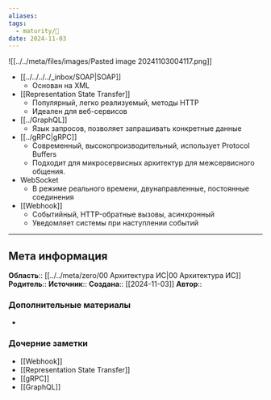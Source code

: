 ```yaml
---
aliases: 
tags:
  - maturity/🌱
date: 2024-11-03
---
```

![[../../meta/files/images/Pasted image 20241103004117.png]]

- [[../../../../_inbox/SOAP|SOAP]]
	- Основан на XML
- [[Representation State Transfer]]
	- Популярный, легко реализуемый, методы HTTP
	- Идеален для веб-сервисов
- [[../GraphQL]]
	- Язык запросов, позволяет запрашивать конкретные данные
- [[../gRPC|gRPC]]
	- Современный, высокопроизводительный, использует Protocol Buffers
	- Подходит для микросервисных архитектур для межсервисного общения.
- WebSocket
	- В режиме реального времени, двунаправленные, постоянные соединения
- [[Webhook]]
	- Событийный, HTTP-обратные вызовы, асинхронный
	- Уведомляет системы при наступлении событий
***
## Мета информация
**Область**:: [[../../meta/zero/00 Архитектура ИС|00 Архитектура ИС]]
**Родитель**:: 
**Источник**:: 
**Создана**:: [[2024-11-03]]
**Автор**:: 
### Дополнительные материалы
- 

### Дочерние заметки
<!-- QueryToSerialize: LIST FROM [[]] WHERE contains(Родитель, this.file.link) or contains(parents, this.file.link) -->
<!-- SerializedQuery: LIST FROM [[]] WHERE contains(Родитель, this.file.link) or contains(parents, this.file.link) -->
- [[Webhook]]
- [[Representation State Transfer]]
- [[gRPC]]
- [[GraphQL]]
<!-- SerializedQuery END -->

